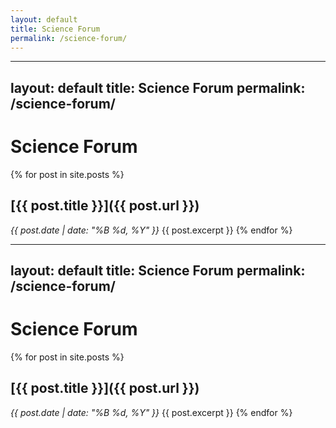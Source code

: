 ```yaml
---
layout: default
title: Science Forum
permalink: /science-forum/
---
```



---
layout: default
title: Science Forum
permalink: /science-forum/
---

# Science Forum

{% for post in site.posts %}
  ## [{{ post.title }}]({{ post.url }})
  *{{ post.date | date: "%B %d, %Y" }}*
  {{ post.excerpt }}
{% endfor %}


---
layout: default
title: Science Forum
permalink: /science-forum/
---

# Science Forum

{% for post in site.posts %}
  ## [{{ post.title }}]({{ post.url }})
  *{{ post.date | date: "%B %d, %Y" }}*
  {{ post.excerpt }}
{% endfor %}

